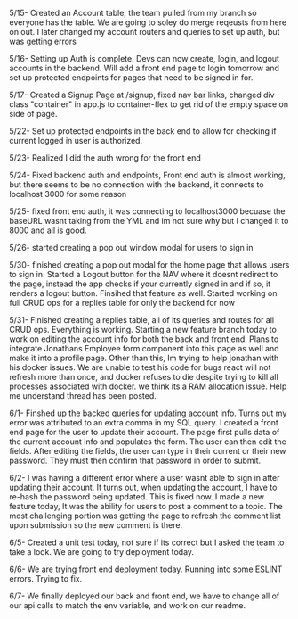 5/15- Created an Account table, the team pulled from my branch so everyone has the table. We are going to soley do merge reqeusts from here on out. I later changed my account routers and queries to set up auth, but was getting errors

5/16- Setting up Auth is complete. Devs can now create, login, and logout accounts in the backend. Will add a front end page to login tomorrow and set up protected endpoints for pages that need to be signed in for.

5/17- Created a Signup Page at /signup, fixed nav bar links, changed div class "container" in app.js to container-flex to get rid of the empty space on side of page.

5/22- Set up protected endpoints in the back end to allow for checking if current logged in user is authorized.

5/23- Realized I did the auth wrong for the front end

5/24- Fixed backend auth and endpoints, Front end auth is almost working, but there seems to be no connection with the backend, it connects to localhost 3000 for some reason

5/25- fixed front end auth, it was connecting to localhost3000 becuase the baseURL wasnt taking from the YML and im not sure why but I changed it to 8000 and all is good.

5/26- started creating a pop out window modal for users to sign in

5/30- finished creating a pop out modal for the home page that allows users to sign in. Started a Logout button for the NAV where it doesnt redirect to the page, instead the app checks if your currently signed in and if so, it renders a logout button. Finsihed that feature as well. Started working on full CRUD ops for a replies table for only the backend for now

5/31- Finished creating a replies table, all of its queries and routes for all CRUD ops. Everything is working. Starting a new feature branch today to work on editing the account info for both the back and front end. Plans to integrate Jonathans Employee form component into this page as well and make it into a profile page. Other than this, Im trying to help jonathan with his docker issues. We are unable to test his code for bugs react will not refresh more than once, and docker refuses to die despite trying to kill all processes associated with docker. we think its a RAM allocation issue. Help me understand thread has been posted.

6/1- Finshed up the backed queries for updating account info. Turns out my error was attributed to an extra comma in my SQL query. I created a front end page for the user to update their account. The page first pulls data of the current account info and populates the form. The user can then edit the fields. After editing the fields, the user can type in their current or their new password. They must then confirm that password in order to submit.

6/2- I was having a different error where a user wasnt able to sign in after updating their account. It turns out, when updating the account, I have to re-hash the password being updated. This is fixed now. I made a new feature today, It was the ability for users to post a comment to a topic. The most challenging portion was getting the page to refresh the comment list upon submission so the new comment is there.

6/5- Created a unit test today, not sure if its correct but I asked the team to take a look. We are going to try deployment today.

6/6- We are trying front end deployment today. Running into some ESLINT errors. Trying to fix.

6/7- We finally deployed our back and front end, we have to change all of our api calls to match the env variable, and work on our readme.
